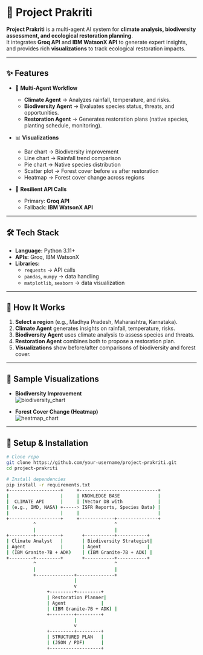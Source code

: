 # 🌱 Project Prakriti  

**Project Prakriti** is a multi-agent AI system for **climate analysis, biodiversity assessment, and ecological restoration planning**.  
It integrates **Groq API** and **IBM WatsonX API** to generate expert insights, and provides rich **visualizations** to track ecological restoration impacts.  

---

## ✨ Features  

- 🤖 **Multi-Agent Workflow**  
  - **Climate Agent** → Analyzes rainfall, temperature, and risks.  
  - **Biodiversity Agent** → Evaluates species status, threats, and opportunities.  
  - **Restoration Agent** → Generates restoration plans (native species, planting schedule, monitoring).  

- 📊 **Visualizations**  
  - Bar chart → Biodiversity improvement  
  - Line chart → Rainfall trend comparison  
  - Pie chart → Native species distribution  
  - Scatter plot → Forest cover before vs after restoration  
  - Heatmap → Forest cover change across regions  

- 🔄 **Resilient API Calls**  
  - Primary: **Groq API**  
  - Fallback: **IBM WatsonX API**  

---

## 🛠️ Tech Stack  

- **Language:** Python 3.11+  
- **APIs:** Groq, IBM WatsonX  
- **Libraries:**  
  - `requests` → API calls  
  - `pandas`, `numpy` → data handling  
  - `matplotlib`, `seaborn` → data visualization  

---

## 🚀 How It Works  

1. **Select a region** (e.g., Madhya Pradesh, Maharashtra, Karnataka).  
2. **Climate Agent** generates insights on rainfall, temperature, risks.  
3. **Biodiversity Agent** uses climate analysis to assess species and threats.  
4. **Restoration Agent** combines both to propose a restoration plan.  
5. **Visualizations** show before/after comparisons of biodiversity and forest cover.  

---

## 📸 Sample Visualizations  

- **Biodiversity Improvement**  
  ![biodiversity_chart](docs/biodiversity.png)  

- **Forest Cover Change (Heatmap)**  
  ![heatmap_chart](docs/heatmap.png)  

---

## 🔑 Setup & Installation  

```bash
# Clone repo
git clone https://github.com/your-username/project-prakriti.git
cd project-prakriti

# Install dependencies
pip install -r requirements.txt
+-------------------+     +-----------------------------+
|                   |     | KNOWLEDGE BASE              |
|  CLIMATE API      |     | (Vector DB with             |
| (e.g., IMD, NASA) +-----> ISFR Reports, Species Data) |
|                   |     |                             |
+-------------------+     +-------------+---------------+
          ^                             ^
          |                             |
+---------+---------+       +-----------+-----------+
| Climate Analyst   |       | Biodiversity Strategist|
| Agent             |       | Agent                 |
| (IBM Granite-7B + ADK)    | (IBM Granite-7B + ADK) |
+---------+---------+       +-----------+-----------+
          ^                             ^
          |                             |
          +--------------+--------------+
                         |
                         v
               +---------+---------+
               | Restoration Planner|
               | Agent             |
               | (IBM Granite-7B + ADK) |
               +---------+---------+
                         |
                         v
               +---------+---------+
               | STRUCTURED PLAN   |
               | (JSON / PDF)      |
               +-------------------+


